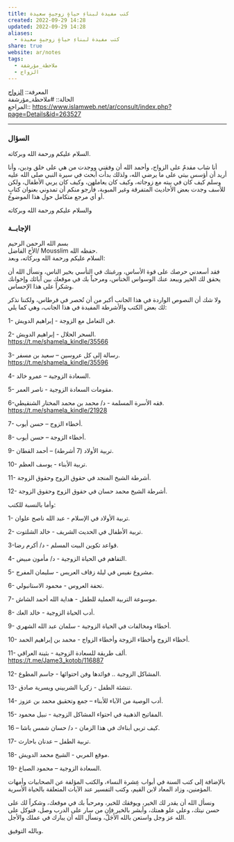 ```yaml
---  
title: كتب مفيدة لبناءِ حياةٍ زوجيةٍ سعيدة  
created: 2022-09-29 14:28  
updated: 2022-09-29 14:28  
aliases:  
  - كتب مفيدة لبناءِ حياةٍ زوجيةٍ سعيدة  
share: true  
website: ar/notes  
tags:  
  - ملاحظة_مؤرشفة  
  - الزواج  
---  
```

  
  
  
المعرفة:: [الزواج](../../../%D8%A7%D9%84%D8%B2%D9%88%D8%A7%D8%AC)  
الحالة:: #ملاحظة_مؤرشفة  
المراجع:: https://www.islamweb.net/ar/consult/index.php?page=Details&id=263527  
  
---  
  
### السؤال  
  
السلام عليكم ورحمة الله وبركاته.    
    
أنا شاب مقدمٌ على الزواج، وأحمد الله أن وفقني ووجدت من هي على خلق ودين، وأنا أريد أن أؤسس بيتي على ما يرضي الله، ولذلك بدأت أبحث في سيرة النبي صلى الله عليه وسلم كيف كان في بيته مع زوجاته، وكيف كان يعاملهن، وكيف كان يربي الأطفال، ولكن للأسف وجدت بعض الأحاديث المتفرقة وغير المبوبة، فأرجو منكم أن تمدوني بعنوان كتابٍ أو أي مرجع متكامل حول هذا الموضوع.    
    
والسلام عليكم ورحمة الله وبركاته  
  
### الإجابــة  
  
بسم الله الرحمن الرحيم    
الأخ الفاضل/ Mousslim حفظه الله.    
السلام عليكم ورحمة الله وبركاته، وبعد:    
    
فقد أسعدني حرصك على قوة الأساس، ورغبتك في التأسي بخير الناس، ونسأل الله أن يحقق لك الخير ويبعد عنك الوسواس الخناس، ومرحباً بك في موقعك بين آبائك وإخوانك وشكراً على هذا الإحساس.    
    
ولا شك أن النصوص الواردة في هذا الجانب أكبر من أن تُحصر في قرطاس، ولكننا نذكر لك بعض الكتب والأشرطة المفيدة في هذا الجانب، وهي كما يلي:    
    
1- فن التعامل مع الزوجة - إبراهيم الدويش.    
    
2- السحر الحلال - إبراهيم الدويش.    
  https://t.me/shamela_kindle/35566  
    
3- رسالة إلى كل عروسين – سعيد بن مسفر.    
  https://t.me/shamela_kindle/35596  
    
4- السعادة الزوجية – عمرو خالد.    
    
5- مقومات السعادة الزوجية - ناصر العمر.    
    
6-فقه الأسرة المسلمة - د/ محمد بن محمد المختار الشنقيطي.    
https://t.me/shamela_kindle/21928  
  
7- أخطاء الزوج – حسن أيوب.    
    
8- أخطاء الزوجة – حسن أيوب.    
    
9- تربية الأولاد (7 أشرطة) – أحمد القطان.    
    
10- تربية الأبناء - يوسف العظم.    
    
11- أشرطة الشيخ المنجد في حقوق الزوج وحقوق الزوجة.    
    
12- أشرطة الشيخ محمد حسان في حقوق الزوج وحقوق الزوجة.    
    
وأما بالنسبة للكتب:    
    
1- تربية الأولاد في الإسلام - عبد الله ناصح علوان.    
    
2- تربية الأطفال في الحديث الشريف - خالد الشلتوت.    
    
3-قواعد تكوين البيت المسلم - د/ أكرم رضا.    
    
4- التفاهم في الحياة الزوجية - د/ مأمون مبيض.    
    
5- مشروع نفيس في ليلة زفاف العريس - سليمان المفرج.    
    
6- تحفة العروس - محمود الاستانبولي.    
    
7- موسوعة التربية العملية للطفل - هداية الله أحمد الشاش.    
    
8- أدب الحياة الزوجية - خالد العك.    
    
9- أخطاء ومخالفات في الحياة الزوجية - سلمان عبد الله الشهري.    
    
10- أخطاء الزوج وأخطاء الزوجة وأخطاء الزواج - محمد بن إبراهيم الحمد.    
    
11- ألف طريقة للسعادة الزوجية - بثينة العراقي.    
  https://t.me/Jame3_kotob/116887  
    
12- المشاكل الزوجية .. فوائدها وفن احتوائها - جاسم المطوع.    
    
13- تنشئة الطفل - زكريا الشربيني ويسرية صادق.    
    
14- أدب الوصية من الآباء للأبناء – جمع وتحقيق محمد بن عزوز.    
    
15- المفاتيح الذهبية في احتواء المشاكل الزوجية - نبيل محمود.    
    
16 – كيف تربى أبناءك في هذا الزمان - د/ حسان شمس باشا.    
    
17- تربية الطفل – عدنان باحارث.    
    
18- موقع المربي - الشيخ محمد الدويش.    
    
19- السعادة الزوجية – محمود الصباغ.    
    
بالإضافة إلى كتب السنة في أبواب عِشرة النساء، والكتب المؤلفة عن الصحابيات وأمهات المؤمنين، وزاد المعاد لابن القيم، وكتب التفسير عند الآيات المتعلقة بالحياة الأسرية.    
    
ونسأل الله أن يقدر لك الخير، ويوفقك للخير، ومرحباً بك في موقعك، وشكراً لك على حسن نيتك، وعلى علو همتك، وأبشر بالخير فإن من سار على الدرب وصل، فتوكل على الله عز وجل واستعن بالله الأَجَلّ، ونسأل الله أن يبارك في عملك والأجل.    
    
وبالله التوفيق.  
  
